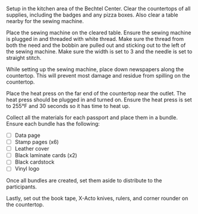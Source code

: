 Setup in the kitchen area of the Bechtel Center. Clear the countertops of all supplies, including the badges and
any pizza boxes. Also clear a table nearby for the sewing machine.

Place the sewing machine on the cleared table. Ensure the sewing machine is plugged in and threaded with white thread.
Make sure the thread from both the need and the bobbin are pulled out and sticking out to the left of the sewing machine.
Make sure the width is set to 3 and the needle is set to straight stitch.

While setting up the sewing machine, place down newspapers along the countertop. This will prevent most damage and
residue from spilling on the countertop.

Place the heat press on the far end of the countertop near the outlet. The heat press should be plugged in and turned on.
Ensure the heat press is set to 255°F and 30 seconds so it has time to heat up.

Collect all the materials for each passport and place them in a bundle. Ensure each bundle has the following:

- [ ] Data page
- [ ] Stamp pages (x6)
- [ ] Leather cover
- [ ] Black laminate cards (x2)
- [ ] Black cardstock
- [ ] Vinyl logo

Once all bundles are created, set them aside to distribute to the participants.

Lastly, set out the book tape, X-Acto knives, rulers, and corner rounder on the countertop.
